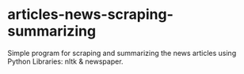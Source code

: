 # articles-news-scraping-summarizing
Simple program for scraping and summarizing the news articles using Python Libraries: nltk &amp; newspaper.
